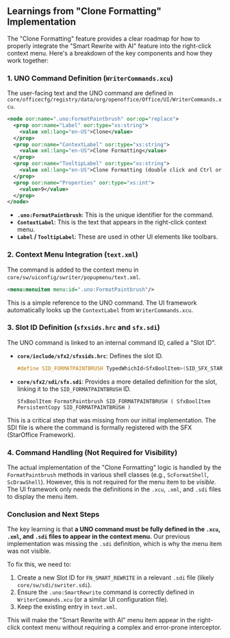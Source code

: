 ## Learnings from "Clone Formatting" Implementation

The "Clone Formatting" feature provides a clear roadmap for how to properly integrate the "Smart Rewrite with AI" feature into the right-click context menu. Here's a breakdown of the key components and how they work together:

### 1. UNO Command Definition (`WriterCommands.xcu`)

The user-facing text and the UNO command are defined in `core/officecfg/registry/data/org/openoffice/Office/UI/WriterCommands.xcu`.

```xml
<node oor:name=".uno:FormatPaintbrush" oor:op="replace">
  <prop oor:name="Label" oor:type="xs:string">
    <value xml:lang="en-US">Clone</value>
  </prop>
  <prop oor:name="ContextLabel" oor:type="xs:string">
    <value xml:lang="en-US">Clone Formatting</value>
  </prop>
  <prop oor:name="TooltipLabel" oor:type="xs:string">
    <value xml:lang="en-US">Clone Formatting (double click and Ctrl or Cmd to alter behavior)</value>
  </prop>
  <prop oor:name="Properties" oor:type="xs:int">
    <value>9</value>
  </prop>
</node>
```

- **`.uno:FormatPaintbrush`**: This is the unique identifier for the command.
- **`ContextLabel`**: This is the text that appears in the right-click context menu.
- **`Label` / `TooltipLabel`**: These are used in other UI elements like toolbars.

### 2. Context Menu Integration (`text.xml`)

The command is added to the context menu in `core/sw/uiconfig/swriter/popupmenu/text.xml`.

```xml
<menu:menuitem menu:id=".uno:FormatPaintbrush"/>
```

This is a simple reference to the UNO command. The UI framework automatically looks up the `ContextLabel` from `WriterCommands.xcu`.

### 3. Slot ID Definition (`sfxsids.hrc` and `sfx.sdi`)

The UNO command is linked to an internal command ID, called a "Slot ID".

- **`core/include/sfx2/sfxsids.hrc`**: Defines the slot ID.
  ```cpp
  #define SID_FORMATPAINTBRUSH TypedWhichId<SfxBoolItem>(SID_SFX_START + 715)
  ```

- **`core/sfx2/sdi/sfx.sdi`**: Provides a more detailed definition for the slot, linking it to the `SID_FORMATPAINTBRUSH` ID.
  ```
  SfxBoolItem FormatPaintbrush SID_FORMATPAINTBRUSH ( SfxBoolItem PersistentCopy SID_FORMATPAINTBRUSH )
  ```

This is a critical step that was missing from our initial implementation. The SDI file is where the command is formally registered with the SFX (StarOffice Framework).

### 4. Command Handling (Not Required for Visibility)

The actual implementation of the "Clone Formatting" logic is handled by the `FormatPaintbrush` methods in various shell classes (e.g., `ScFormatShell`, `ScDrawShell`). However, this is not required for the menu item to be *visible*. The UI framework only needs the definitions in the `.xcu`, `.xml`, and `.sdi` files to display the menu item.

### Conclusion and Next Steps

The key learning is that **a UNO command must be fully defined in the `.xcu`, `.xml`, and `.sdi` files to appear in the context menu.** Our previous implementation was missing the `.sdi` definition, which is why the menu item was not visible.

To fix this, we need to:
1. Create a new Slot ID for `FN_SMART_REWRITE` in a relevant `.sdi` file (likely `core/sw/sdi/swriter.sdi`).
2. Ensure the `.uno:SmartRewrite` command is correctly defined in `WriterCommands.xcu` (or a similar UI configuration file).
3. Keep the existing entry in `text.xml`.

This will make the "Smart Rewrite with AI" menu item appear in the right-click context menu without requiring a complex and error-prone interceptor. 